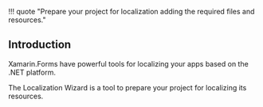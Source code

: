 !!! quote "Prepare your project for localization adding the required files and resources."

## Introduction

Xamarin.Forms have powerful tools for localizing your apps based on the .NET platform. 

The Localization Wizard is a tool to prepare your project for localizing its resources. 